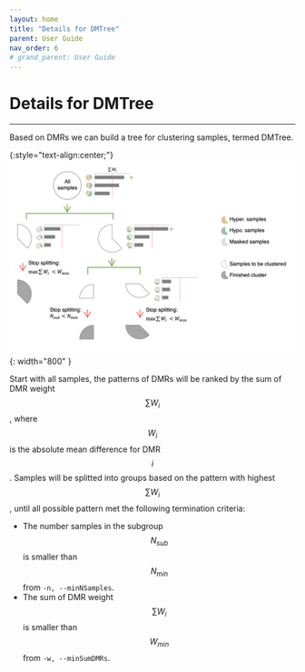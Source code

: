 ```yaml
---
layout: home
title: "Details for DMTree"
parent: User Guide
nav_order: 6
# grand_parent: User Guide
---
```


# Details for DMTree

---

Based on DMRs we can build a tree for clustering samples, termed DMTree.

{:style="text-align:center;"}
![image info](./fig/dmtree.png){: width="800" }

Start with all samples, the patterns of DMRs will be ranked by the sum of DMR weight $$\sum{W_i}$$, where $$W_i$$ is the absolute mean difference for DMR $$i$$. Samples will be splitted into groups based on the pattern with highest $$\sum{W_i}$$, until all possible pattern met the following termination criteria:
- The number samples in the subgroup $$N_{sub}$$ is smaller than $$N_{min}$$ from ```-n, --minNSamples```.
- The sum of DMR weight $$\sum{W_i}$$ is smaller than $$W_{min}$$ from ```-w, --minSumDMRs```.


<script src="https://cdn.mathjax.org/mathjax/latest/MathJax.js?config=TeX-AMS-MML_HTMLorMML" type="text/javascript"></script>